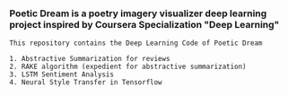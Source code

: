 
<!DOCTYPE html>
<html lang="en">
  <head>
    <meta charset="utf-8">
    <meta http-equiv="X-UA-Compatible" content="IE=edge">
    <meta name="viewport" content="width=device-width, initial-scale=1">
    <div><h3>Poetic Dream is a poetry imagery visualizer deep learning project inspired by Coursera Specialization "Deep Learning"</h3></div>

   
  </head>
  <body>

    This repository contains the Deep Learning Code of Poetic Dream
    
    1. Abstractive Summarization for reviews 
    2. RAKE algorithm (expedient for abstractive summarization)
    3. LSTM Sentiment Analysis
    4. Neural Style Transfer in Tensorflow
  </body>
</html>
